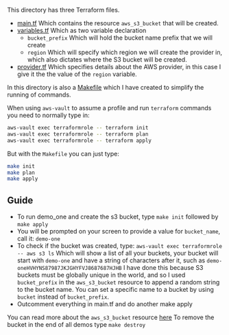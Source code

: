 This directory has three Terraform files.
*  [main.tf](./main.tf) 
   Which contains the resource `aws_s3_bucket` that will be created.
*  [variables.tf](./variables.tf)
   Which as two variable declaration
   -  `bucket_prefix` Which will hold the bucket name prefix that we will create
   -  `region` Which will specify which region we will create the provider in, which also dictates where the S3 bucket will be created.
*  [provider.tf](./provider.tf)
   Which specifies details about the AWS provider, in this case I give it the the value of the `region` variable.

In this directory is also a [Makefile](./Makefile) which I have created to simplify the running of commands.

When using `aws-vault` to assume a profile and run `terraform` commands you need to normally type in:
```bash
aws-vault exec terraformrole -- terraform init
aws-vault exec terraformrole -- terraform plan
aws-vault exec terraformrole -- terraform apply
```
But with the `Makefile` you can just type:
```bash
make init
make plan
make apply
```

## Guide
*  To run demo_one and create the s3 bucket, type `make init` followed by `make apply`
*  You will be prompted on your screen to provide a value for `bucket_name`, call it: `demo-one`
*  To check if the bucket was created, type:
   `aws-vault exec terraformrole -- aws s3 ls`
   Which will show a list of all your buckets, your bucket will start with `demo-one` and have a string of characters after it, such as `demo-oneHVHYNS87987JKJGHYFVJ8687687HJHB`
   I have done this because S3 buckets must be globally unique in the world, and so I used `bucket_prefix` in the `aws_s3_bucket` resource to append a random string to the bucket name. You can set a specific name to a bucket by using `bucket` instead of `bucket_prefix`.
*  Outcomment everything in main.tf and do another make apply

You can read more about the `aws_s3_bucket` resource [here](https://www.terraform.io/docs/providers/aws/r/s3_bucket.html)
To remove the bucket in the end of all demos type `make destroy`
